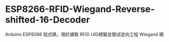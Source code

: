 # ESP8266-RFID-Wiegand-Reverse-shifted-16-Decoder
Arduino ESP8266 程式碼，用於讀取 RFID UID標籤並嘗試逆向工程 Wiegand 碼

